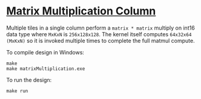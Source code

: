 <!---//===- README.md --------------------------*- Markdown -*-===//
//
// This file is licensed under the Apache License v2.0 with LLVM Exceptions.
// See https://llvm.org/LICENSE.txt for license information.
// SPDX-License-Identifier: Apache-2.0 WITH LLVM-exception
//
// Copyright (C) 2022, Advanced Micro Devices, Inc.
// 
//===----------------------------------------------------------------------===//-->

# <ins>Matrix Multiplication Column</ins>

Multiple tiles in a single column perform a `matrix * matrix` multiply on int16 data type where `MxKxN` is `256x128x128`. The kernel itself computes `64x32x64 (MxKxN)` so it is invoked multiple times to complete the full matmul compute.

To compile design in Windows:
```
make
make matrixMultiplication.exe
```

To run the design:
```
make run
```
